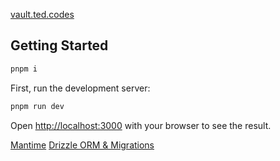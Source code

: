 [vault.ted.codes](https://vault.ted.codes)


## Getting Started

```bash
pnpm i
```

First, run the development server:

```bash
pnpm run dev
```

Open [http://localhost:3000](http://localhost:3000) with your browser to see the result.

[Mantime](https://mantine.dev/getting-started/)
[Drizzle ORM & Migrations](https://orm.drizzle.team/learn/tutorials/drizzle-with-supabase)